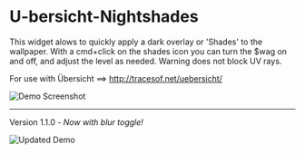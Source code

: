 # U-bersicht-Nightshades
This widget alows to quickly apply a dark overlay or 'Shades' to the wallpaper. With a cmd+click on the shades icon you can turn the $wag on and off, and adjust the level as needed. Warning does not block UV rays.

For use with Übersicht ==> http://tracesof.net/uebersicht/


![Demo Screenshot](http://i.imgur.com/oDwVZC5.png)

----
Version 1.1.0 - *Now with blur toggle!*

![Updated Demo](https://cloud.githubusercontent.com/assets/7024527/21076005/e7b67ff6-bf20-11e6-983c-868bc2c5b0c4.png)
